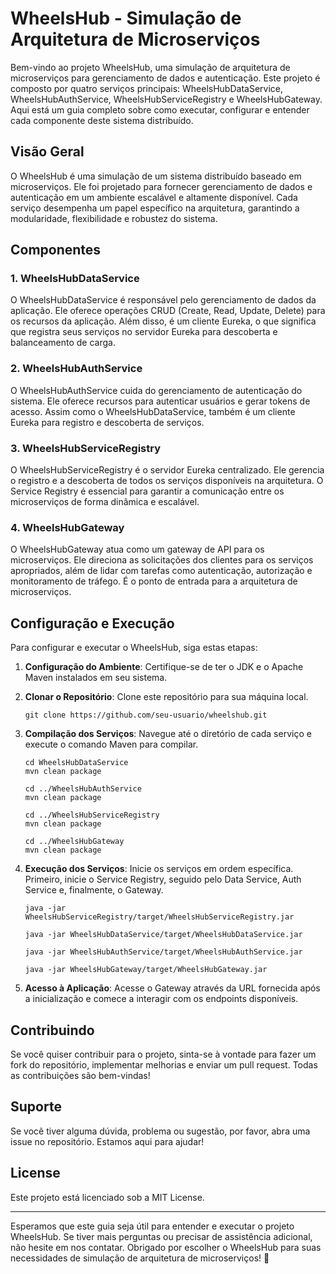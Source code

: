 # WheelsHub - Simulação de Arquitetura de Microserviços

Bem-vindo ao projeto WheelsHub, uma simulação de arquitetura de microserviços para gerenciamento de dados e autenticação. Este projeto é composto por quatro serviços principais: WheelsHubDataService, WheelsHubAuthService, WheelsHubServiceRegistry e WheelsHubGateway. Aqui está um guia completo sobre como executar, configurar e entender cada componente deste sistema distribuído.

## Visão Geral

O WheelsHub é uma simulação de um sistema distribuído baseado em microserviços. Ele foi projetado para fornecer gerenciamento de dados e autenticação em um ambiente escalável e altamente disponível. Cada serviço desempenha um papel específico na arquitetura, garantindo a modularidade, flexibilidade e robustez do sistema.

## Componentes

### 1. WheelsHubDataService

O WheelsHubDataService é responsável pelo gerenciamento de dados da aplicação. Ele oferece operações CRUD (Create, Read, Update, Delete) para os recursos da aplicação. Além disso, é um cliente Eureka, o que significa que registra seus serviços no servidor Eureka para descoberta e balanceamento de carga.

### 2. WheelsHubAuthService

O WheelsHubAuthService cuida do gerenciamento de autenticação do sistema. Ele oferece recursos para autenticar usuários e gerar tokens de acesso. Assim como o WheelsHubDataService, também é um cliente Eureka para registro e descoberta de serviços.

### 3. WheelsHubServiceRegistry

O WheelsHubServiceRegistry é o servidor Eureka centralizado. Ele gerencia o registro e a descoberta de todos os serviços disponíveis na arquitetura. O Service Registry é essencial para garantir a comunicação entre os microserviços de forma dinâmica e escalável.

### 4. WheelsHubGateway

O WheelsHubGateway atua como um gateway de API para os microserviços. Ele direciona as solicitações dos clientes para os serviços apropriados, além de lidar com tarefas como autenticação, autorização e monitoramento de tráfego. É o ponto de entrada para a arquitetura de microserviços.

## Configuração e Execução

Para configurar e executar o WheelsHub, siga estas etapas:

1. **Configuração do Ambiente**: Certifique-se de ter o JDK e o Apache Maven instalados em seu sistema.

2. **Clonar o Repositório**: Clone este repositório para sua máquina local.

   ```
   git clone https://github.com/seu-usuario/wheelshub.git
   ```

3. **Compilação dos Serviços**: Navegue até o diretório de cada serviço e execute o comando Maven para compilar.

   ```
   cd WheelsHubDataService
   mvn clean package
   
   cd ../WheelsHubAuthService
   mvn clean package
   
   cd ../WheelsHubServiceRegistry
   mvn clean package
   
   cd ../WheelsHubGateway
   mvn clean package
   ```

4. **Execução dos Serviços**: Inicie os serviços em ordem específica. Primeiro, inicie o Service Registry, seguido pelo Data Service, Auth Service e, finalmente, o Gateway.

   ```
   java -jar WheelsHubServiceRegistry/target/WheelsHubServiceRegistry.jar
   
   java -jar WheelsHubDataService/target/WheelsHubDataService.jar
   
   java -jar WheelsHubAuthService/target/WheelsHubAuthService.jar
   
   java -jar WheelsHubGateway/target/WheelsHubGateway.jar
   ```

5. **Acesso à Aplicação**: Acesse o Gateway através da URL fornecida após a inicialização e comece a interagir com os endpoints disponíveis.

## Contribuindo

Se você quiser contribuir para o projeto, sinta-se à vontade para fazer um fork do repositório, implementar melhorias e enviar um pull request. Todas as contribuições são bem-vindas!

## Suporte

Se você tiver alguma dúvida, problema ou sugestão, por favor, abra uma issue no repositório. Estamos aqui para ajudar!

## License

Este projeto está licenciado sob a MIT License.

---

Esperamos que este guia seja útil para entender e executar o projeto WheelsHub. Se tiver mais perguntas ou precisar de assistência adicional, não hesite em nos contatar. Obrigado por escolher o WheelsHub para suas necessidades de simulação de arquitetura de microserviços! 🚀

